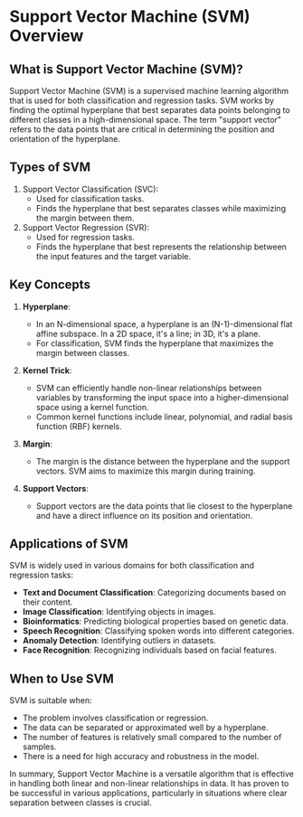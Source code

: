 # Support Vector Machine (SVM) Overview

## What is Support Vector Machine (SVM)?

Support Vector Machine (SVM) is a supervised machine learning algorithm that is used for both classification and regression tasks. SVM works by finding the optimal hyperplane that best separates data points belonging to different classes in a high-dimensional space. The term "support vector" refers to the data points that are critical in determining the position and orientation of the hyperplane.

## Types of SVM

 1. Support Vector Classification (SVC):
     - Used for classification tasks.
     - Finds the hyperplane that best separates classes while maximizing the margin between them.
 2. Support Vector Regression (SVR):
     - Used for regression tasks.
     - Finds the hyperplane that best represents the relationship between the input features and the target variable.

## Key Concepts

 1. **Hyperplane**:
     - In an N-dimensional space, a hyperplane is an (N-1)-dimensional flat affine subspace. In a 2D space, it's a line; in 3D, it's a plane.
     - For classification, SVM finds the hyperplane that maximizes the margin between classes.

 2. **Kernel Trick**:
     - SVM can efficiently handle non-linear relationships between variables by transforming the input space into a higher-dimensional space using a kernel function.
     - Common kernel functions include linear, polynomial, and radial basis function (RBF) kernels.

 3. **Margin**:
     - The margin is the distance between the hyperplane and the support vectors. SVM aims to maximize this margin during training.

 4. **Support Vectors**:
     - Support vectors are the data points that lie closest to the hyperplane and have a direct influence on its position and orientation.

## Applications of SVM

SVM is widely used in various domains for both classification and regression tasks:

 - **Text and Document Classification**: Categorizing documents based on their content.
 - **Image Classification**: Identifying objects in images.
 - **Bioinformatics**: Predicting biological properties based on genetic data.
 - **Speech Recognition**: Classifying spoken words into different categories.
 - **Anomaly Detection**: Identifying outliers in datasets.
 - **Face Recognition**: Recognizing individuals based on facial features.

## When to Use SVM

SVM is suitable when:

 - The problem involves classification or regression.
 - The data can be separated or approximated well by a hyperplane.
 - The number of features is relatively small compared to the number of samples.
 - There is a need for high accuracy and robustness in the model.

In summary, Support Vector Machine is a versatile algorithm that is effective in handling both linear and non-linear relationships in data. It has proven to be successful in various applications, particularly in situations where clear separation between classes is crucial.
